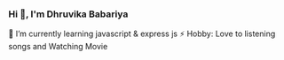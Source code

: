 <h3>Hi 👋, I'm Dhruvika Babariya </h3>
🌱 I’m currently learning javascript & express js
⚡ Hobby: Love to listening songs and Watching Movie
